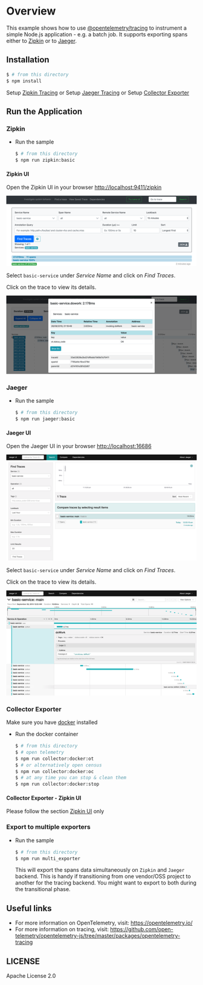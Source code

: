 # Overview

This example shows how to use [@opentelemetry/tracing](https://github.com/open-telemetry/opentelemetry-js/tree/master/packages/opentelemetry-tracing) to instrument a simple Node.js application - e.g. a batch job.
It supports exporting spans either to [Zipkin](https://zipkin.io) or to [Jaeger](https://www.jaegertracing.io).

## Installation

```sh
$ # from this directory
$ npm install
```

Setup [Zipkin Tracing](https://zipkin.io/pages/quickstart.html)
or
Setup [Jaeger Tracing](https://www.jaegertracing.io/docs/latest/getting-started/#all-in-one)
or
Setup [Collector Exporter](https://github.com/open-telemetry/opentelemetry-exporter-collector)


## Run the Application

### Zipkin

 - Run the sample

   ```sh
   $ # from this directory
   $ npm run zipkin:basic
   ```

#### Zipkin UI
Open the Zipkin UI in your browser [http://localhost:9411/zipkin](http://localhost:9411/zipkin)

<p align="center"><img src="./images/zipkin-ui-list.png?raw=true"/></p>

Select `basic-service` under *Service Name* and click on *Find Traces*.

Click on the trace to view its details.

<p align="center"><img src="./images/zipkin-ui-detail.png?raw=true"/></p>

### Jaeger

 - Run the sample

   ```sh
   $ # from this directory
   $ npm run jaeger:basic
   ```

#### Jaeger UI

Open the Jaeger UI in your browser [http://localhost:16686](http://localhost:16686)

<p align="center"><img src="images/jaeger-ui-list.png?raw=true"/></p>

Select `basic-service` under *Service Name* and click on *Find Traces*.

Click on the trace to view its details.

<p align="center"><img src="./images/jaeger-ui-detail.png?raw=true"/></p>

### Collector Exporter
Make sure you have [docker](https://docs.docker.com/) installed
 - Run the docker container
   ```sh
   $ # from this directory
   $ # open telemetry
   $ npm run collector:docker:ot
   $ # or alternatively open census
   $ npm run collector:docker:oc
   $ # at any time you can stop & clean them
   $ npm run collector:docker:stop
   ```

#### Collector Exporter - Zipkin UI
Please follow the section [Zipkin UI](#zipkin-ui) only

### Export to multiple exporters

 - Run the sample

   ```sh
   $ # from this directory
   $ npm run multi_exporter
   ```

   This will export the spans data simultaneously on `Zipkin` and `Jaeger` backend. This is handy if transitioning from one vendor/OSS project to another for the tracing backend. You might want to export to both during the transitional phase.

## Useful links
- For more information on OpenTelemetry, visit: <https://opentelemetry.io/>
- For more information on tracing, visit: <https://github.com/open-telemetry/opentelemetry-js/tree/master/packages/opentelemetry-tracing>

## LICENSE

Apache License 2.0
